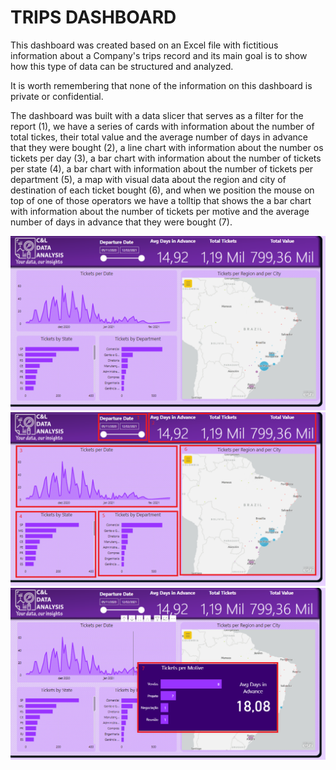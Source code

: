 # TRIPS DASHBOARD

This dashboard was created based on an Excel file with fictitious information about a Company's trips record and its main goal is to show how this type of data can be structured and analyzed. 

It is worth remembering that none of the information on this dashboard is private or confidential.

The dashboard was built with a data slicer that serves as a filter for the report (1), we have a series of cards with information about the number of total tickes, their total value and the average number of days in advance that they were bought  (2), a line chart with information about the number os tickets per day (3), a bar chart with information about the number of tickets per state (4), a bar chart with information about the number of tickets per department (5), a map with visual data about the region and city of destination of each ticket bought (6), and when we position the mouse on top of one of those operators we have a tolltip that shows the a bar chart with information about the number of tickets per motive and the average number of days in advance that they were bought (7).

<img src="Prints/Print1.png" alt="Trips 1" width="1024"/>

<img src="Prints/Print2.png" alt="Trips 2" width="1024"/>

<img src="Prints/Print3.png" alt="Trips 3" width="1024"/>